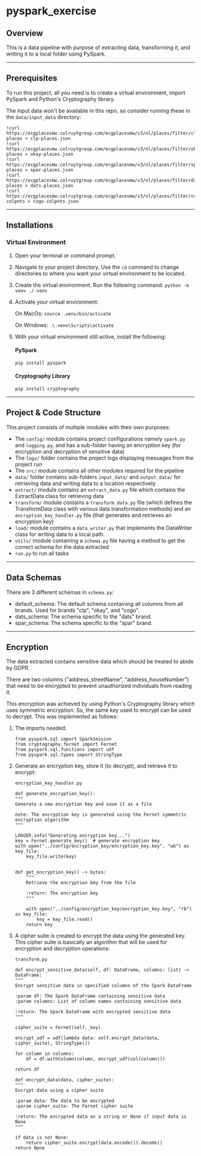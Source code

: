 # pyspark_exercise

## Overview

This is a data pipeline with purpose of extracting data, transforming it, and writing it to a local folder using PySpark.

---
## Prerequisites

To run this project, all you need is to create a virtual environment, import PySpark and Python's Cryptography library.

The input data won't be available in this repo, so consider running these in the `data/input_data` directory:
```
!curl https://ecgplacesmw.colruytgroup.com/ecgplacesmw/v3/nl/places/filter/clp-places > clp-places.json
!curl https://ecgplacesmw.colruytgroup.com/ecgplacesmw/v3/nl/places/filter/okay-places > okay-places.json
!curl https://ecgplacesmw.colruytgroup.com/ecgplacesmw/v3/nl/places/filter/spar-places > spar-places.json
!curl https://ecgplacesmw.colruytgroup.com/ecgplacesmw/v3/nl/places/filter/dats-places > dats-places.json
!curl https://ecgplacesmw.colruytgroup.com/ecgplacesmw/v3/nl/places/filter/cogo-colpnts > cogo-colpnts.json
```

---
## Installations

### Virtual Environment
1. Open your terminal or command prompt. 
2. Navigate to your project directory. Use the `cd` command to change directories to where you want your virtual environment to be located. 
3. Create the virtual environment. Run the following command: ```python -m venv ./.venv```
4. Activate your virtual environment:

    On MacOs:
    `source .venv/bin/activate`
    
    On Windows:
    `.\.venv\Scripts\activate`

5. With your virtual environment still active, install the following:
    #### PySpark
    ```pip install pyspark```
    
    #### Cryptography Library
    ```pip install cryptography```

---

## Project & Code Structure

This project consists of multiple modules with their own purposes:
- The `config/` module contains project configurations namely `spark.py` and `logging.py`, and has a sub-folder having an encryption key (for encryption and decryption of sensitive data)
- The `logs/` folder contains the project logs displaying messages from the project run
- The `src/` module contains all other modules required for the pipeline
- `data/` folder contains sub-folders `input_data/` and `output_data/` for retrieving data and writing data to a location respectively
- `extract/` module contains an `extract_data.py` file which contains the ExtractData class for retrieving data
- `transform/` module contains a `transform_data.py` file (which defines the TransformData class with various data transformation methods) and an `encryption_key_handler.py` file (that generates and retrieves an encryption key) 
- `load/` module contains a `data_writer.py` that implements the DataWriter class for writing data to a local path.
- `utils/` module containing a `schema.py` file having a method to get the correct schema for the data extracted
- `run.py` to run all tasks

---
## Data Schemas

There are 3 different schemas in `schema.py`:
- default_schema: The default schema containing all columns from all brands. Used for brands "clp", "okay", and "cogo".
- dats_schema: The schema specific to the "dats" brand.
- spar_schema: The schema specific to the "spar" brand.

---

## Encryption

The data extracted contains sensitive data which should be treated to abide by GDPR.

There are two columns ("address_streetName", "address_houseNumber") that need to be encrypted to prevent unauthorized individuals from reading it.

This encryption was achieved by using Python's Cryptography library which uses symmetric encryption. So, the same key used to encrypt can be used to decrypt. This was implemented as follows:

1. The imports needed:

    ```
    from pyspark.sql import SparkSession
    from cryptography.fernet import Fernet
    from pyspark.sql.functions import udf
    from pyspark.sql.types import StringType
    ```
2. Generate an encryption key, store it (to decrypt), and retrieve it to encrypt:

     `encryption_key_handler.py`
    ```
   def generate_encryption_key():
    """
    Generate a new encryption key and save it as a file

    note: The encryption key is generated using the Fernet symmetric encryption algorithm
    """

    LOGGER.info("Generating encryption key...")
    key = Fernet.generate_key()  # generate encryption key
    with open("../config/encryption_key/encryption_key.key", "wb") as key_file:
        key_file.write(key)


    def get_encryption_key() -> bytes:
        """
        Retrieve the encryption key from the file
    
        :return: The encryption key
        """
    
        with open("../config/encryption_key/encryption_key.key", "rb") as key_file:
            key = key_file.read()
        return key
   ```
3. A cipher suite is created to encrypt the data using the generated key. This cipher suite is basically an algorithm that will be used for encryption and decryption operations:
     
    `transform.py`
    
    ```
    def encrypt_sensitive_data(self, df: DataFrame, columns: list) -> DataFrame:
    """
    Encrypt sensitive data in specified columns of the Spark DataFrame
    
    :param df: The Spark DataFrame containing sensitive data
    :param columns: List of column names containing sensitive data
    
    :return: The Spark DataFrame with encrypted sensitive data
    """
    
    cipher_suite = Fernet(self._key)
    
    encrypt_udf = udf(lambda data: self.encrypt_data(data, cipher_suite), StringType())
    
    for column in columns:
        df = df.withColumn(column, encrypt_udf(col(column)))
    
    return df
    ```
    ```
    def encrypt_data(data, cipher_suite):
    """
    Encrypt data using a cipher suite
    
    :param data: The data to be encrypted
    :param cipher_suite: The Fernet cipher suite
    
    :return: The encrypted data as a string or None if input data is None
    """
    
    if data is not None:
        return cipher_suite.encrypt(data.encode()).decode()
    return None

    ```

